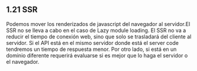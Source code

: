 ## 1.21 SSR

Podemos mover los renderizados de javascript del navegador al
servidor.El SSR no se lleva a cabo en el caso de Lazy module loading. El
SSR no va a reducir el tiempo de conexión web, sino que solo se
trasladará del cliente al servidor. Si el API está en el mismo servidor
donde está el server code tendremos un tiempo de respuesta menor. Por
otro lado, si está en un dominio diferente requerirá evaluarse si es
mejor que lo haga el servidor o el navegador.

